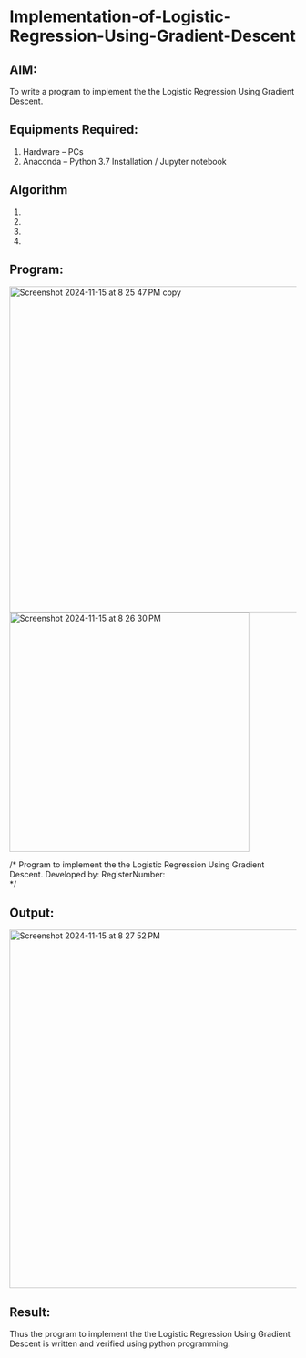 # Implementation-of-Logistic-Regression-Using-Gradient-Descent

## AIM:
To write a program to implement the the Logistic Regression Using Gradient Descent.

## Equipments Required:
1. Hardware – PCs
2. Anaconda – Python 3.7 Installation / Jupyter notebook

## Algorithm
1. 
2. 
3. 
4. 

## Program:
<img width="573" alt="Screenshot 2024-11-15 at 8 25 47 PM copy" src="https://github.com/user-attachments/assets/4e8e0e77-6969-47e0-bb9d-0790e464f64e">
<img width="421" alt="Screenshot 2024-11-15 at 8 26 30 PM" src="https://github.com/user-attachments/assets/92bceceb-6845-4151-b730-b1b5000e26e4">

/*
Program to implement the the Logistic Regression Using Gradient Descent.
Developed by: 
RegisterNumber:  
*/


## Output:
<img width="630" alt="Screenshot 2024-11-15 at 8 27 52 PM" src="https://github.com/user-attachments/assets/4ef303e6-e0d6-4ab5-b3d8-b9ea7da3c3ae">



## Result:
Thus the program to implement the the Logistic Regression Using Gradient Descent is written and verified using python programming.

